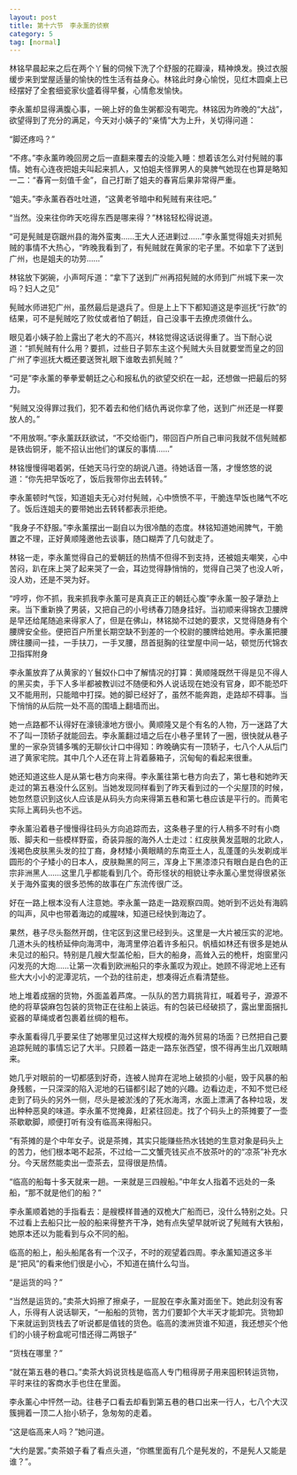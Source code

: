 ```yaml
---
layout: post
title: 第十六节　李永薰的侦察
category: 5
tag: [normal]
---
```


林铭早晨起来之后在两个丫鬟的伺候下洗了个舒服的花瓣澡，精神焕发。换过衣服缓步来到堂屋适量的愉快的性生活有益身心。林铭此时身心愉悦，见红木圆桌上已经摆好了全套细瓷家伙盛着得早餐，心情愈发愉快。

李永薰却显得满腹心事，一碗上好的鱼生粥都没有喝完。林铭因为昨晚的“大战”，欲望得到了充分的满足，今天对小姨子的“亲情”大为上升，关切得问道：

“脚还疼吗？”

“不疼。”李永薰昨晚回房之后一直翻来覆去的没能入睡：想着该怎么对付髡贼的事情。她有心连夜把姐夫叫起来抓人，又怕姐夫怪罪男人的臭脾气她现在也算是略知一二：“春宵一刻值千金”，自己打断了姐夫的春宵后果非常得严重。

“姐夫。”李永薰吞吞吐吐道，“这黄老爷暗中和髡贼有来往吧。”

“当然。没来往你昨天吃得东西是哪来得？”林铭轻松得说道。

“可是髡贼是窃踞州县的海外蛮夷……王大人还进剿过……”李永薰觉得姐夫对抓髡贼的事情不大热心，“昨晚我看到了，有髡贼就在黄家的宅子里。不如拿下了送到广州，也是姐夫的功劳……”

林铭放下粥碗，小声呵斥道：“拿下了送到广州再招髡贼的水师到广州城下来一次吗？妇人之见”

髡贼水师进犯广州，虽然最后是退兵了。但是上上下下都知道这是李巡抚“行款”的结果，可不是髡贼吃了败仗或者怕了朝廷，自己没事干去撩虎须做什么。

眼见着小姨子脸上露出了老大的不高兴，林铭觉得这话说得重了。当下耐心说道：“抓髡贼有什么用？要抓，过些日子郭东主这个髡贼大头目就要堂而皇之的回广州了李巡抚大概还要送贺礼眼下谁敢去抓髡贼？”

“可是”李永薰的拳拳爱朝廷之心和报私仇的欲望交织在一起，还想做一把最后的努力。

“髡贼又没得罪过我们，犯不着去和他们结仇再说你拿了他，送到广州还是一样要放人的。”

“不用放啊。”李永薰跃跃欲试，“不交给衙门，带回百户所自己审问我就不信髡贼都是铁齿铜牙，能不招认出他们的谋反的事情……”

林铭慢慢得喝着粥，任她天马行空的胡说八道。待她话音一落，才慢悠悠的说道：“你先把早饭吃了，饭后我带你出去转转。”

李永薰顿时气馁，知道姐夫无心对付髡贼，心中愤愤不平，干脆连早饭也赌气不吃了。饭后连姐夫的要带她出去转转都表示拒绝。

“我身子不舒服。”李永薰摆出一副自以为很冷酷的态度。林铭知道她闹脾气，干脆置之不理，正好黄顺隆邀他去谈事，随口糊弄了几句就走了。

林铭一走，李永薰觉得自己的爱朝廷的热情不但得不到支持，还被姐夫嘲笑，心中苦闷，趴在床上哭了起来哭了一会，耳边觉得静悄悄的，觉得自己哭了也没人听，没人劝，还是不哭为好。

“哼哼，你不抓，我来抓我李永薰可是真真正正的朝廷心腹”李永薰一股子犟劲上来。当下重新换了男装，又把自己的小号绣春刀随身挂好。当初顺来得锦衣卫腰牌是早还给尾随追来得家人了，但是在佛山，林铭拗不过她的要求，又觉得随身有个腰牌安全些。便把百户所里长期空缺不到差的一个校尉的腰牌给她用。李永薰把腰牌往腰间一挂，一手扶刀，一手叉腰，昂首挺胸的往堂屋中间一站，顿觉历代锦衣卫指挥附身

李永薰放弃了从黄家的丫鬟奴仆口中了解情况的打算：黄顺隆既然干得是见不得人的黑买卖，手下人多半都被教训过不随便和外人说话现在她没有官身，即不能恐吓又不能用刑，只能暗中打探。她的脚已经好了，虽然不能奔跑，走路却不碍事。当下悄悄的从后院一处不高的围墙上翻墙而出。

她一点路都不认得好在濠镜濠地方很小。黄顺隆又是个有名的人物，万一迷路了大不了叫一顶轿子就能回去。李永薰翻过墙之后在小巷子里转了一圈，很快就从巷子里的一家杂货铺多嘴的无聊伙计口中得知：昨晚确实有一顶轿子，七八个人从后门进了黄家宅院。其中几个人还在背上背着藤箱子，沉甸甸的看起来很重。

她还知道这些人是从第七巷方向来得。李永薰往第七巷方向去了，第七巷和她昨天走过的第五巷没什么区别。当她发现同样看到了昨天看到过的一个尖屋顶的时候，她忽然意识到这伙人应该是从码头方向来得第五巷和第七巷应该是平行的。而黄宅实际上离码头也不远。

李永薰沿着巷子慢慢得往码头方向追踪而去，这条巷子里的行人稍多不时有小商贩、脚夫和一些模样野蛮，奇装异服的海外人士走过：红皮肤黄发蓝眼的北欧人，浅褐色皮肤黑头发的拉丁裔，身材矮小黄眼睛的东南亚土人，乱蓬蓬的头发剃成半圆形的个子矮小的日本人，皮肤黝黑的阿三，浑身上下黑漆漆只有眼白是白色的正宗非洲黑人……这里几乎都能看到几个。奇形怪状的相貌让李永薰心里觉得很紧张关于海外蛮夷的很多恐怖的故事在广东流传很广泛。

好在一路上根本没有人注意她。李永薰一路走一路观察四周。她听到不远处有海鸥的叫声，风中也带着海边的咸腥味，知道已经快到海边了。

果然，巷子尽头豁然开朗，住宅区到这里已经到头。这里是一大片被压实的泥地。几道木头的栈桥延伸向海湾中，海湾里停泊着许多船只。帆樯如林还有很多是她从未见过的船只。特别是几艘大型盖伦船，巨大的船身，高耸入云的桅杆，炮窗里闪闪发亮的大炮……让第一次看到欧洲船只的李永薰叹为观止。她顾不得泥地上还有些大大小小的泥潭泥坑，一个劲的往前走，想凑得近点看清楚些。

地上堆着成捆的货物，外面盖着芦席。一队队的苦力肩挑背扛，喊着号子，源源不绝的将草袋麻包包装的货物正在往船上装运。有的包装已经破损了，露出里面捆扎瓷器的草绳或者包裹着丝绸的粗布。

李永薰看得几乎要呆住了她哪里见过这样大规模的海外贸易的场面？已然把自己要追踪髡贼的事情忘记了大半。只顾着一路走一路东张西望，恨不得再生出几双眼睛来。

她几乎对眼前的一切都感到好奇，连被人抛弃在泥地上破损的小艇，毁于风暴的船身残骸，一只深深的陷入泥地的石锚都引起了她的兴趣。边看边走，不知不觉已经走到了码头的另外一侧，尽头是被淤浅的了死水海湾，水面上漂满了各种垃圾，发出种种恶臭的味道。李永薰不觉掩鼻，赶紧往回走。找了个码头上的茶摊要了一壶茶歇歇脚，顺便打听有没有临高来得船只。

“有茶摊的是个中年女子。说是茶摊，其实只能赚些热水钱她的生意对象是码头上的苦力，他们根本喝不起茶，不过给一二文蟹壳钱买点不放茶叶的的“凉茶”补充水分。今天居然能卖出一壶茶去，显得很是热情。

“临高的船每十多天就来一趟。一来就是三四艘船。”中年女人指着不远处的一条船，“那不就是他们的船？”

李永薰顺着她的手指看去：是艘模样普通的双桅大广船而已，没什么特别之处。只不过看上去船只比一般的船来得整齐干净，她有点失望早就听说了髡贼有大铁船，她原本还以为能看到与众不同的船。

临高的船上，船头船尾各有一个汉子，不时的观望着四周。李永薰知道这多半是“把风”的看来他们很是小心，不知道在搞什么勾当。

“是运货的吗？”

“当然是运货的。”卖茶大妈擦了擦桌子，一屁股在李永薰对面坐下。她此刻没有客人，乐得有人说话聊天，“一船船的货物，苦力们要卸个大半天才能卸完。货物卸下来就运到货栈去了听说都是值钱的货色。临高的澳洲货谁不知道，我还想买个他们的小镜子粉盒呢可惜还得二两银子”

“货栈在哪里？”

“就在第五巷的巷口。”卖茶大妈说货栈是临高人专门租得房子用来囤积转运货物，平时来往的客商水手也住在里面。

李永薰心中怦然一动。往巷子口看去却看到第五巷的巷口出来一行人，七八个大汉簇拥着一顶二人抬小轿子，急匆匆的走着。

“这是临高来人吗？”她问道。

“大约是罢。”卖茶娘子看了看点头道，“你瞧里面有几个是髡发的，不是髡人又能是谁？”。